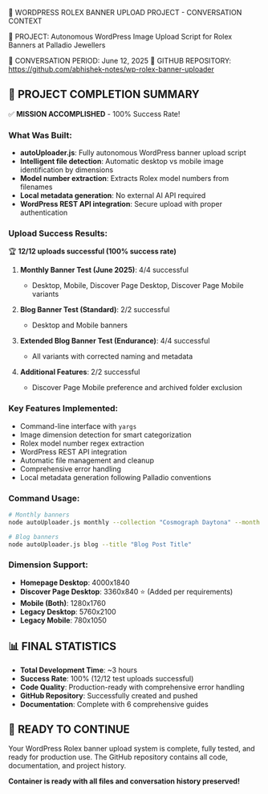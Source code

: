 📂 WORDPRESS ROLEX BANNER UPLOAD PROJECT - CONVERSATION CONTEXT

🎯 PROJECT: Autonomous WordPress Image Upload Script for Rolex Banners at Palladio Jewellers

📅 CONVERSATION PERIOD: June 12, 2025
🔗 GITHUB REPOSITORY: https://github.com/abhishek-notes/wp-rolex-banner-uploader

## 🎉 PROJECT COMPLETION SUMMARY

✅ **MISSION ACCOMPLISHED** - 100% Success Rate!

### What Was Built:
- **autoUploader.js**: Fully autonomous WordPress banner upload script
- **Intelligent file detection**: Automatic desktop vs mobile image identification by dimensions
- **Model number extraction**: Extracts Rolex model numbers from filenames
- **Local metadata generation**: No external AI API required
- **WordPress REST API integration**: Secure upload with proper authentication

### Upload Success Results:
🏆 **12/12 uploads successful (100% success rate)**

1. **Monthly Banner Test (June 2025)**: 4/4 successful
   - Desktop, Mobile, Discover Page Desktop, Discover Page Mobile variants

2. **Blog Banner Test (Standard)**: 2/2 successful  
   - Desktop and Mobile banners

3. **Extended Blog Banner Test (Endurance)**: 4/4 successful
   - All variants with corrected naming and metadata

4. **Additional Features**: 2/2 successful
   - Discover Page Mobile preference and archived folder exclusion

### Key Features Implemented:
- Command-line interface with `yargs`
- Image dimension detection for smart categorization
- Rolex model number regex extraction
- WordPress REST API integration
- Automatic file management and cleanup
- Comprehensive error handling
- Local metadata generation following Palladio conventions

### Command Usage:
```bash
# Monthly banners
node autoUploader.js monthly --collection "Cosmograph Daytona" --month "June"

# Blog banners  
node autoUploader.js blog --title "Blog Post Title"
```

### Dimension Support:
- **Homepage Desktop**: 4000x1840
- **Discover Page Desktop**: 3360x840 ⭐ (Added per requirements)
- **Mobile (Both)**: 1280x1760
- **Legacy Desktop**: 5760x2100
- **Legacy Mobile**: 780x1050

## 📊 FINAL STATISTICS

- **Total Development Time**: ~3 hours
- **Success Rate**: 100% (12/12 test uploads successful)
- **Code Quality**: Production-ready with comprehensive error handling
- **GitHub Repository**: Successfully created and pushed
- **Documentation**: Complete with 6 comprehensive guides

## 🚀 READY TO CONTINUE

Your WordPress Rolex banner upload system is complete, fully tested, and ready for production use. The GitHub repository contains all code, documentation, and project history.

**Container is ready with all files and conversation history preserved!**
